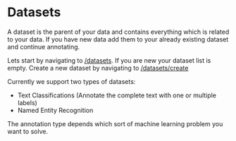 # Datasets


A dataset is the parent of your data and contains everything which is related to your data. If you have new data add them to your already existing dataset and continue annotating.

Lets start by navigating to [/datasets](https://io-annotator.appspot.com/datasets). If you are new your dataset list is empty. Create a new dataset by navigating to [/datasets/create](https://io-annotator.appspot.com/datasets/create)

Currently we support two types of datasets:

* Text Classifications \(Annotate the complete text with one or multiple labels\)
* Named Entity Recognition

The annotation type depends which sort of machine learning problem you want to solve.
